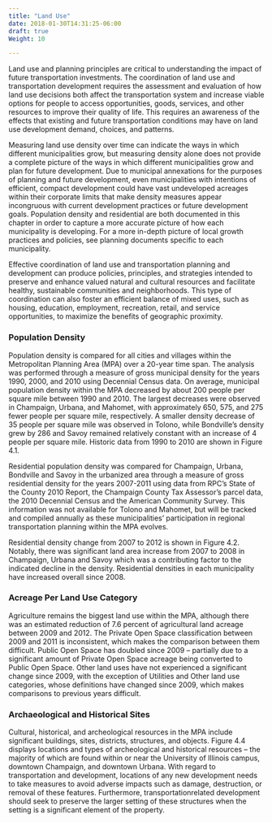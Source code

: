 ```yaml
---
title: "Land Use"
date: 2018-01-30T14:31:25-06:00
draft: true
Weight: 10

---
```

Land use and planning principles are critical to understanding the impact of
future transportation investments. The coordination of land use and
transportation development requires the assessment and evaluation of how land
use decisions both affect the transportation system and increase viable options
for people to access opportunities, goods, services, and other resources to
improve their quality of life. This requires an awareness of the effects that
existing and future transportation conditions may have on land use development
demand, choices, and patterns.

Measuring land use density over time can indicate the ways in which different
municipalities grow, but measuring density alone does not provide a complete
picture of the ways in which different municipalities grow and plan for future
development. Due to municipal annexations for the purposes of planning and
future development, even municipalities with intentions of efficient, compact
development could have vast undeveloped acreages within their corporate limits
that make density measures appear incongruous with current development practices
or future development goals. Population density and residential are both
documented in this chapter in order to capture a more accurate picture of how
each municipality is developing. For a more in-depth picture of local growth
practices and policies, see planning documents specific to each municipality.

Effective coordination of land use and transportation planning and development
can produce policies, principles, and strategies intended to preserve and
enhance valued natural and cultural resources and facilitate healthy,
sustainable communities and neighborhoods. This type of coordination can also
foster an efficient balance of mixed uses, such as housing, education,
employment, recreation, retail, and service opportunities, to maximize the
benefits of geographic proximity.

### Population Density
Population density is compared for all cities and villages within the
Metropolitan Planning Area (MPA) over a 20-year time span. The analysis was
performed through a measure of gross municipal density for the years 1990, 2000,
and 2010 using Decennial Census data. On average, municipal population density
within the MPA decreased by about 200 people per square mile between 1990 and
2010. The largest decreases were observed in Champaign, Urbana, and Mahomet,
with approximately 650, 575, and 275 fewer people per square mile, respectively.
A smaller density decrease of 35 people per square mile was observed in Tolono,
while Bondville’s density grew by 286 and Savoy remained relatively constant
with an increase of 4 people per square mile. Historic data from 1990 to 2010
are shown in Figure 4.1.

Residential population density was compared for Champaign, Urbana, Bondville and
Savoy in the urbanized area through a measure of gross residential density for
the years 2007-2011 using data from RPC’s State of the County 2010 Report, the
Champaign County Tax Assessor’s parcel data, the 2010 Decennial Census and the
American Community Survey. This information was not available for Tolono and
Mahomet, but will be tracked and compiled annually as these municipalities’
participation in regional transportation planning within the MPA evolves.

Residential density change from 2007 to 2012 is shown in Figure 4.2. Notably,
there was significant land area increase from 2007 to 2008 in Champaign, Urbana
and Savoy which was a contributing factor to the indicated decline in the
density. Residential densities in each municipality have increased overall since
2008.

### Acreage Per Land Use Category
Agriculture remains the biggest land use within the MPA, although there was an
estimated reduction of 7.6 percent of agricultural land acreage between 2009 and
2012. The Private Open Space classification between 2009 and 2011 is
inconsistent, which makes the comparison between them difficult. Public Open
Space has doubled since 2009 – partially due to a significant amount of Private
Open Space acreage being converted to Public Open Space. Other land uses have
not experienced a significant change since 2009, with the exception of Utilities
and Other land use categories, whose definitions have changed since 2009, which
makes comparisons to previous years difficult.

### Archaeological and Historical Sites
Cultural, historical, and archeological resources in the MPA include significant
buildings, sites, districts, structures, and objects. Figure 4.4 displays
locations and types of archeological and historical resources – the majority of
which are found within or near the University of Illinois campus, downtown
Champaign, and downtown Urbana. With regard to transportation and development,
locations of any new development needs to take measures to avoid adverse impacts
such as damage, destruction, or removal of these features. Furthermore,
transportationrelated development should seek to preserve the larger setting of
these structures when the setting is a significant element of the property.
